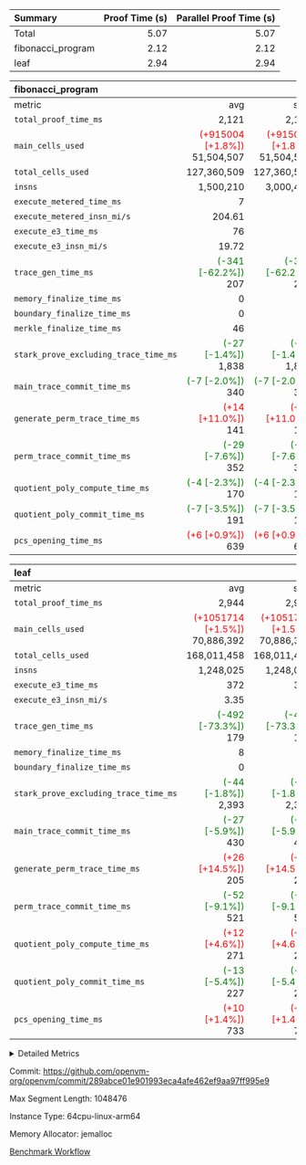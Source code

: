| Summary | Proof Time (s) | Parallel Proof Time (s) |
|:---|---:|---:|
| Total |  5.07 |  5.07 |
| fibonacci_program |  2.12 |  2.12 |
| leaf |  2.94 |  2.94 |


| fibonacci_program |||||
|:---|---:|---:|---:|---:|
|metric|avg|sum|max|min|
| `total_proof_time_ms ` |  2,121 |  2,121 |  2,121 |  2,121 |
| `main_cells_used     ` | <span style='color: red'>(+915004 [+1.8%])</span> 51,504,507 | <span style='color: red'>(+915004 [+1.8%])</span> 51,504,507 | <span style='color: red'>(+915004 [+1.8%])</span> 51,504,507 | <span style='color: red'>(+915004 [+1.8%])</span> 51,504,507 |
| `total_cells_used    ` |  127,360,509 |  127,360,509 |  127,360,509 |  127,360,509 |
| `insns               ` |  1,500,210 |  3,000,420 |  1,500,210 |  1,500,210 |
| `execute_metered_time_ms` |  7 | -          | -          | -          |
| `execute_metered_insn_mi/s` |  204.61 | -          |  204.61 |  204.61 |
| `execute_e3_time_ms  ` |  76 |  76 |  76 |  76 |
| `execute_e3_insn_mi/s` |  19.72 | -          |  19.72 |  19.72 |
| `trace_gen_time_ms   ` | <span style='color: green'>(-341 [-62.2%])</span> 207 | <span style='color: green'>(-341 [-62.2%])</span> 207 | <span style='color: green'>(-341 [-62.2%])</span> 207 | <span style='color: green'>(-341 [-62.2%])</span> 207 |
| `memory_finalize_time_ms` |  0 |  0 |  0 |  0 |
| `boundary_finalize_time_ms` |  0 |  0 |  0 |  0 |
| `merkle_finalize_time_ms` |  46 |  46 |  46 |  46 |
| `stark_prove_excluding_trace_time_ms` | <span style='color: green'>(-27 [-1.4%])</span> 1,838 | <span style='color: green'>(-27 [-1.4%])</span> 1,838 | <span style='color: green'>(-27 [-1.4%])</span> 1,838 | <span style='color: green'>(-27 [-1.4%])</span> 1,838 |
| `main_trace_commit_time_ms` | <span style='color: green'>(-7 [-2.0%])</span> 340 | <span style='color: green'>(-7 [-2.0%])</span> 340 | <span style='color: green'>(-7 [-2.0%])</span> 340 | <span style='color: green'>(-7 [-2.0%])</span> 340 |
| `generate_perm_trace_time_ms` | <span style='color: red'>(+14 [+11.0%])</span> 141 | <span style='color: red'>(+14 [+11.0%])</span> 141 | <span style='color: red'>(+14 [+11.0%])</span> 141 | <span style='color: red'>(+14 [+11.0%])</span> 141 |
| `perm_trace_commit_time_ms` | <span style='color: green'>(-29 [-7.6%])</span> 352 | <span style='color: green'>(-29 [-7.6%])</span> 352 | <span style='color: green'>(-29 [-7.6%])</span> 352 | <span style='color: green'>(-29 [-7.6%])</span> 352 |
| `quotient_poly_compute_time_ms` | <span style='color: green'>(-4 [-2.3%])</span> 170 | <span style='color: green'>(-4 [-2.3%])</span> 170 | <span style='color: green'>(-4 [-2.3%])</span> 170 | <span style='color: green'>(-4 [-2.3%])</span> 170 |
| `quotient_poly_commit_time_ms` | <span style='color: green'>(-7 [-3.5%])</span> 191 | <span style='color: green'>(-7 [-3.5%])</span> 191 | <span style='color: green'>(-7 [-3.5%])</span> 191 | <span style='color: green'>(-7 [-3.5%])</span> 191 |
| `pcs_opening_time_ms ` | <span style='color: red'>(+6 [+0.9%])</span> 639 | <span style='color: red'>(+6 [+0.9%])</span> 639 | <span style='color: red'>(+6 [+0.9%])</span> 639 | <span style='color: red'>(+6 [+0.9%])</span> 639 |

| leaf |||||
|:---|---:|---:|---:|---:|
|metric|avg|sum|max|min|
| `total_proof_time_ms ` |  2,944 |  2,944 |  2,944 |  2,944 |
| `main_cells_used     ` | <span style='color: red'>(+1051714 [+1.5%])</span> 70,886,392 | <span style='color: red'>(+1051714 [+1.5%])</span> 70,886,392 | <span style='color: red'>(+1051714 [+1.5%])</span> 70,886,392 | <span style='color: red'>(+1051714 [+1.5%])</span> 70,886,392 |
| `total_cells_used    ` |  168,011,458 |  168,011,458 |  168,011,458 |  168,011,458 |
| `insns               ` |  1,248,025 |  1,248,025 |  1,248,025 |  1,248,025 |
| `execute_e3_time_ms  ` |  372 |  372 |  372 |  372 |
| `execute_e3_insn_mi/s` |  3.35 | -          |  3.35 |  3.35 |
| `trace_gen_time_ms   ` | <span style='color: green'>(-492 [-73.3%])</span> 179 | <span style='color: green'>(-492 [-73.3%])</span> 179 | <span style='color: green'>(-492 [-73.3%])</span> 179 | <span style='color: green'>(-492 [-73.3%])</span> 179 |
| `memory_finalize_time_ms` |  8 |  8 |  8 |  8 |
| `boundary_finalize_time_ms` |  0 |  0 |  0 |  0 |
| `stark_prove_excluding_trace_time_ms` | <span style='color: green'>(-44 [-1.8%])</span> 2,393 | <span style='color: green'>(-44 [-1.8%])</span> 2,393 | <span style='color: green'>(-44 [-1.8%])</span> 2,393 | <span style='color: green'>(-44 [-1.8%])</span> 2,393 |
| `main_trace_commit_time_ms` | <span style='color: green'>(-27 [-5.9%])</span> 430 | <span style='color: green'>(-27 [-5.9%])</span> 430 | <span style='color: green'>(-27 [-5.9%])</span> 430 | <span style='color: green'>(-27 [-5.9%])</span> 430 |
| `generate_perm_trace_time_ms` | <span style='color: red'>(+26 [+14.5%])</span> 205 | <span style='color: red'>(+26 [+14.5%])</span> 205 | <span style='color: red'>(+26 [+14.5%])</span> 205 | <span style='color: red'>(+26 [+14.5%])</span> 205 |
| `perm_trace_commit_time_ms` | <span style='color: green'>(-52 [-9.1%])</span> 521 | <span style='color: green'>(-52 [-9.1%])</span> 521 | <span style='color: green'>(-52 [-9.1%])</span> 521 | <span style='color: green'>(-52 [-9.1%])</span> 521 |
| `quotient_poly_compute_time_ms` | <span style='color: red'>(+12 [+4.6%])</span> 271 | <span style='color: red'>(+12 [+4.6%])</span> 271 | <span style='color: red'>(+12 [+4.6%])</span> 271 | <span style='color: red'>(+12 [+4.6%])</span> 271 |
| `quotient_poly_commit_time_ms` | <span style='color: green'>(-13 [-5.4%])</span> 227 | <span style='color: green'>(-13 [-5.4%])</span> 227 | <span style='color: green'>(-13 [-5.4%])</span> 227 | <span style='color: green'>(-13 [-5.4%])</span> 227 |
| `pcs_opening_time_ms ` | <span style='color: red'>(+10 [+1.4%])</span> 733 | <span style='color: red'>(+10 [+1.4%])</span> 733 | <span style='color: red'>(+10 [+1.4%])</span> 733 | <span style='color: red'>(+10 [+1.4%])</span> 733 |



<details>
<summary>Detailed Metrics</summary>

|  | keygen_time_ms | commit_exe_time_ms | app proof_time_ms | agg_layer_time_ms |
| --- | --- | --- | --- |
|  | 47 | 5 | 2,409 | 4,018 | 

| group | single_leaf_agg_time_ms | prove_segment_time_ms | num_children | memory_to_vec_partition_time_ms | insns | fri.log_blowup | execute_metered_time_ms | execute_metered_insn_mi/s | compute_user_public_values_proof_time_ms |
| --- | --- | --- | --- | --- | --- | --- | --- | --- | --- |
| fibonacci_program |  | 2,361 |  | 6 | 1,500,210 | 1 | 7 | 204.61 | 37 | 
| leaf | 4,017 |  | 1 |  |  | 1 |  |  |  | 

| group | air_name | quotient_deg | interactions | constraints |
| --- | --- | --- | --- | --- |
| fibonacci_program | AccessAdapterAir<16> | 2 | 5 | 12 | 
| fibonacci_program | AccessAdapterAir<2> | 2 | 5 | 12 | 
| fibonacci_program | AccessAdapterAir<32> | 2 | 5 | 12 | 
| fibonacci_program | AccessAdapterAir<4> | 2 | 5 | 12 | 
| fibonacci_program | AccessAdapterAir<8> | 2 | 5 | 12 | 
| fibonacci_program | BitwiseOperationLookupAir<8> | 2 | 2 | 4 | 
| fibonacci_program | MemoryMerkleAir<8> | 2 | 4 | 39 | 
| fibonacci_program | PersistentBoundaryAir<8> | 2 | 3 | 7 | 
| fibonacci_program | PhantomAir | 2 | 3 | 5 | 
| fibonacci_program | Poseidon2PeripheryAir<BabyBearParameters>, 1> | 2 | 1 | 286 | 
| fibonacci_program | ProgramAir | 1 | 1 | 4 | 
| fibonacci_program | RangeTupleCheckerAir<2> | 1 | 1 | 4 | 
| fibonacci_program | Rv32HintStoreAir | 2 | 18 | 28 | 
| fibonacci_program | VariableRangeCheckerAir | 1 | 1 | 4 | 
| fibonacci_program | VmAirWrapper<Rv32BaseAluAdapterAir, BaseAluCoreAir<4, 8> | 2 | 20 | 37 | 
| fibonacci_program | VmAirWrapper<Rv32BaseAluAdapterAir, LessThanCoreAir<4, 8> | 2 | 18 | 40 | 
| fibonacci_program | VmAirWrapper<Rv32BaseAluAdapterAir, ShiftCoreAir<4, 8> | 2 | 24 | 91 | 
| fibonacci_program | VmAirWrapper<Rv32BranchAdapterAir, BranchEqualCoreAir<4> | 2 | 11 | 20 | 
| fibonacci_program | VmAirWrapper<Rv32BranchAdapterAir, BranchLessThanCoreAir<4, 8> | 2 | 13 | 35 | 
| fibonacci_program | VmAirWrapper<Rv32CondRdWriteAdapterAir, Rv32JalLuiCoreAir> | 2 | 10 | 18 | 
| fibonacci_program | VmAirWrapper<Rv32JalrAdapterAir, Rv32JalrCoreAir> | 2 | 16 | 20 | 
| fibonacci_program | VmAirWrapper<Rv32LoadStoreAdapterAir, LoadSignExtendCoreAir<4, 8> | 2 | 18 | 33 | 
| fibonacci_program | VmAirWrapper<Rv32LoadStoreAdapterAir, LoadStoreCoreAir<4> | 2 | 17 | 40 | 
| fibonacci_program | VmAirWrapper<Rv32MultAdapterAir, DivRemCoreAir<4, 8> | 2 | 25 | 84 | 
| fibonacci_program | VmAirWrapper<Rv32MultAdapterAir, MulHCoreAir<4, 8> | 2 | 24 | 31 | 
| fibonacci_program | VmAirWrapper<Rv32MultAdapterAir, MultiplicationCoreAir<4, 8> | 2 | 19 | 19 | 
| fibonacci_program | VmAirWrapper<Rv32RdWriteAdapterAir, Rv32AuipcCoreAir> | 2 | 12 | 14 | 
| fibonacci_program | VmConnectorAir | 2 | 5 | 11 | 
| leaf | AccessAdapterAir<2> | 2 | 5 | 12 | 
| leaf | AccessAdapterAir<4> | 2 | 5 | 12 | 
| leaf | AccessAdapterAir<8> | 2 | 5 | 12 | 
| leaf | FriReducedOpeningAir | 2 | 39 | 71 | 
| leaf | JalRangeCheckAir | 2 | 9 | 14 | 
| leaf | NativePoseidon2Air<BabyBearParameters>, 1> | 2 | 136 | 572 | 
| leaf | PhantomAir | 2 | 3 | 5 | 
| leaf | ProgramAir | 1 | 1 | 4 | 
| leaf | VariableRangeCheckerAir | 1 | 1 | 4 | 
| leaf | VmAirWrapper<AluNativeAdapterAir, FieldArithmeticCoreAir> | 2 | 15 | 27 | 
| leaf | VmAirWrapper<BranchNativeAdapterAir, BranchEqualCoreAir<1> | 2 | 11 | 25 | 
| leaf | VmAirWrapper<NativeAdapterAir<2, 0>, PublicValuesCoreAir> | 2 | 11 | 30 | 
| leaf | VmAirWrapper<NativeLoadStoreAdapterAir<1>, NativeLoadStoreCoreAir<1> | 2 | 15 | 20 | 
| leaf | VmAirWrapper<NativeLoadStoreAdapterAir<4>, NativeLoadStoreCoreAir<4> | 2 | 15 | 20 | 
| leaf | VmAirWrapper<NativeVectorizedAdapterAir<4>, FieldExtensionCoreAir> | 2 | 15 | 27 | 
| leaf | VmConnectorAir | 2 | 5 | 11 | 
| leaf | VolatileBoundaryAir | 2 | 7 | 19 | 

| group | air_name | idx | rows | prep_cols | perm_cols | main_cols | cells |
| --- | --- | --- | --- | --- | --- | --- | --- |
| leaf | AccessAdapterAir<2> | 0 | 262,144 |  | 16 | 11 | 7,077,888 | 
| leaf | AccessAdapterAir<4> | 0 | 131,072 |  | 16 | 13 | 3,801,088 | 
| leaf | AccessAdapterAir<8> | 0 | 4,096 |  | 16 | 17 | 135,168 | 
| leaf | FriReducedOpeningAir | 0 | 524,288 |  | 84 | 27 | 58,195,968 | 
| leaf | JalRangeCheckAir | 0 | 65,536 |  | 28 | 12 | 2,621,440 | 
| leaf | NativePoseidon2Air<BabyBearParameters>, 1> | 0 | 65,536 |  | 312 | 398 | 46,530,560 | 
| leaf | PhantomAir | 0 | 32,768 |  | 12 | 6 | 589,824 | 
| leaf | ProgramAir | 0 | 131,072 |  | 8 | 10 | 2,359,296 | 
| leaf | VariableRangeCheckerAir | 0 | 262,144 | 2 | 8 | 1 | 2,359,296 | 
| leaf | VmAirWrapper<AluNativeAdapterAir, FieldArithmeticCoreAir> | 0 | 1,048,576 |  | 36 | 29 | 68,157,440 | 
| leaf | VmAirWrapper<BranchNativeAdapterAir, BranchEqualCoreAir<1> | 0 | 131,072 |  | 28 | 23 | 6,684,672 | 
| leaf | VmAirWrapper<NativeAdapterAir<2, 0>, PublicValuesCoreAir> | 0 | 64 |  | 28 | 27 | 3,520 | 
| leaf | VmAirWrapper<NativeLoadStoreAdapterAir<1>, NativeLoadStoreCoreAir<1> | 0 | 524,288 |  | 40 | 21 | 31,981,568 | 
| leaf | VmAirWrapper<NativeLoadStoreAdapterAir<4>, NativeLoadStoreCoreAir<4> | 0 | 131,072 |  | 40 | 27 | 8,781,824 | 
| leaf | VmAirWrapper<NativeVectorizedAdapterAir<4>, FieldExtensionCoreAir> | 0 | 131,072 |  | 36 | 38 | 9,699,328 | 
| leaf | VmConnectorAir | 0 | 2 | 1 | 16 | 5 | 42 | 
| leaf | VolatileBoundaryAir | 0 | 131,072 |  | 20 | 12 | 4,194,304 | 

| group | air_name | segment | rows | prep_cols | perm_cols | main_cols | cells |
| --- | --- | --- | --- | --- | --- | --- | --- |
| fibonacci_program | AccessAdapterAir<8> | 0 | 128 |  | 16 | 17 | 4,224 | 
| fibonacci_program | BitwiseOperationLookupAir<8> | 0 | 65,536 | 3 | 8 | 2 | 655,360 | 
| fibonacci_program | MemoryMerkleAir<8> | 0 | 512 |  | 16 | 32 | 24,576 | 
| fibonacci_program | PersistentBoundaryAir<8> | 0 | 128 |  | 12 | 20 | 4,096 | 
| fibonacci_program | PhantomAir | 0 | 1 |  | 12 | 6 | 18 | 
| fibonacci_program | Poseidon2PeripheryAir<BabyBearParameters>, 1> | 0 | 256 |  | 8 | 300 | 78,848 | 
| fibonacci_program | ProgramAir | 0 | 8,192 |  | 8 | 10 | 147,456 | 
| fibonacci_program | RangeTupleCheckerAir<2> | 0 | 524,288 | 2 | 8 | 1 | 4,718,592 | 
| fibonacci_program | Rv32HintStoreAir | 0 | 4 |  | 44 | 32 | 304 | 
| fibonacci_program | VariableRangeCheckerAir | 0 | 262,144 | 2 | 8 | 1 | 2,359,296 | 
| fibonacci_program | VmAirWrapper<Rv32BaseAluAdapterAir, BaseAluCoreAir<4, 8> | 0 | 1,048,576 |  | 52 | 36 | 92,274,688 | 
| fibonacci_program | VmAirWrapper<Rv32BaseAluAdapterAir, LessThanCoreAir<4, 8> | 0 | 524,288 |  | 40 | 37 | 40,370,176 | 
| fibonacci_program | VmAirWrapper<Rv32BranchAdapterAir, BranchEqualCoreAir<4> | 0 | 262,144 |  | 28 | 26 | 14,155,776 | 
| fibonacci_program | VmAirWrapper<Rv32BranchAdapterAir, BranchLessThanCoreAir<4, 8> | 0 | 8 |  | 32 | 32 | 512 | 
| fibonacci_program | VmAirWrapper<Rv32CondRdWriteAdapterAir, Rv32JalLuiCoreAir> | 0 | 131,072 |  | 28 | 18 | 6,029,312 | 
| fibonacci_program | VmAirWrapper<Rv32JalrAdapterAir, Rv32JalrCoreAir> | 0 | 16 |  | 36 | 28 | 1,024 | 
| fibonacci_program | VmAirWrapper<Rv32LoadStoreAdapterAir, LoadStoreCoreAir<4> | 0 | 128 |  | 52 | 41 | 11,904 | 
| fibonacci_program | VmAirWrapper<Rv32RdWriteAdapterAir, Rv32AuipcCoreAir> | 0 | 16 |  | 28 | 20 | 768 | 
| fibonacci_program | VmConnectorAir | 0 | 2 | 1 | 16 | 5 | 42 | 

| group | idx | trace_gen_time_ms | total_proof_time_ms | total_cells_used | total_cells | system_trace_gen_time_ms | stark_prove_excluding_trace_time_ms | single_trace_gen_time_ms | quotient_poly_compute_time_ms | quotient_poly_commit_time_ms | perm_trace_commit_time_ms | pcs_opening_time_ms | memory_finalize_time_ms | main_trace_commit_time_ms | main_cells_used | insns | generate_perm_trace_time_ms | execute_e3_time_ms | execute_e3_insn_mi/s | boundary_finalize_time_ms |
| --- | --- | --- | --- | --- | --- | --- | --- | --- | --- | --- | --- | --- | --- | --- | --- | --- | --- | --- | --- | --- |
| leaf | 0 | 179 | 2,944 | 168,011,458 | 253,173,226 | 179 | 2,393 | 2 | 271 | 227 | 521 | 733 | 8 | 430 | 70,886,392 | 1,248,025 | 205 | 372 | 3.35 | 0 | 

| group | idx | trace_height_constraint | weighted_sum | threshold |
| --- | --- | --- | --- | --- |
| leaf | 0 | 0 | 5,439,620 | 2,013,265,921 | 
| leaf | 0 | 1 | 26,751,232 | 2,013,265,921 | 
| leaf | 0 | 2 | 2,719,810 | 2,013,265,921 | 
| leaf | 0 | 3 | 26,878,212 | 2,013,265,921 | 
| leaf | 0 | 4 | 131,072 | 2,013,265,921 | 
| leaf | 0 | 5 | 62,313,162 | 2,013,265,921 | 

| group | segment | trace_gen_time_ms | total_proof_time_ms | total_cells_used | total_cells | system_trace_gen_time_ms | stark_prove_excluding_trace_time_ms | single_trace_gen_time_ms | quotient_poly_compute_time_ms | quotient_poly_commit_time_ms | perm_trace_commit_time_ms | pcs_opening_time_ms | merkle_finalize_time_ms | memory_to_vec_partition_time_ms | memory_finalize_time_ms | main_trace_commit_time_ms | main_cells_used | insns | generate_perm_trace_time_ms | execute_e3_time_ms | execute_e3_insn_mi/s | boundary_finalize_time_ms |
| --- | --- | --- | --- | --- | --- | --- | --- | --- | --- | --- | --- | --- | --- | --- | --- | --- | --- | --- | --- | --- | --- | --- |
| fibonacci_program | 0 | 207 | 2,121 | 127,360,509 | 160,836,972 | 207 | 1,838 | 2 | 170 | 191 | 352 | 639 | 46 | 7 | 0 | 340 | 51,504,507 | 1,500,210 | 141 | 76 | 19.72 | 0 | 

| group | segment | trace_height_constraint | weighted_sum | threshold |
| --- | --- | --- | --- | --- |
| fibonacci_program | 0 | 0 | 3,932,510 | 2,013,265,921 | 
| fibonacci_program | 0 | 1 | 10,749,336 | 2,013,265,921 | 
| fibonacci_program | 0 | 2 | 1,966,255 | 2,013,265,921 | 
| fibonacci_program | 0 | 3 | 10,749,404 | 2,013,265,921 | 
| fibonacci_program | 0 | 4 | 1,664 | 2,013,265,921 | 
| fibonacci_program | 0 | 5 | 640 | 2,013,265,921 | 
| fibonacci_program | 0 | 6 | 7,209,084 | 2,013,265,921 | 
| fibonacci_program | 0 | 7 |  | 2,013,265,921 | 
| fibonacci_program | 0 | 8 | 35,534,845 | 2,013,265,921 | 

</details>


Commit: https://github.com/openvm-org/openvm/commit/289abce01e901993eca4afe462ef9aa97ff995e9

Max Segment Length: 1048476

Instance Type: 64cpu-linux-arm64

Memory Allocator: jemalloc

[Benchmark Workflow](https://github.com/openvm-org/openvm/actions/runs/16782413318)
